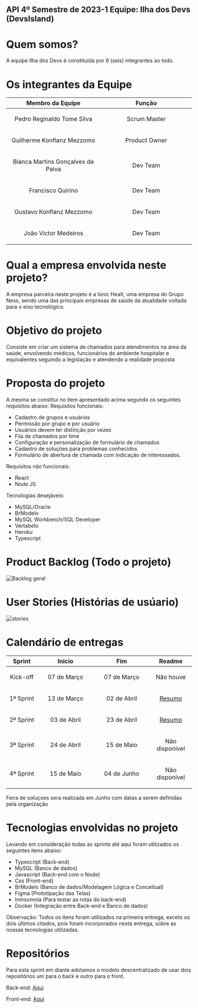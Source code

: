 ## API 4º Semestre de 2023-1 Equipe: Ilha dos Devs (DevsIsland)

# Quem somos?
A equipe Ilha dos Devs é constituída por 6 (seis) integrantes ao todo.

# Os integrantes da Equipe
<table>
    <thead>
        <th width=365px>Membro da Equipe</th>
        <th width=365px>Função</th>
    </thead>
    <tr>
        <td><p align="center"> Pedro Reginaldo Tome Silva </p></td>
        <td><p align="center"> Scrum Master </p></td>
    </tr>
    <tr>
        <td><p align="center"> Guilherme Konflanz Mezzomo </p></td>
        <td><p align="center"> Product Owner </p></td>
    </tr>
        <tr>
        <td><p align="center"> Bianca Martins Gonçalves de Paiva </p></td>
        <td><p align="center"> Dev Team </p></td>
    </tr>
    <tr>
        <td><p align="center"> Francisco Quirino </p></td>
        <td><p align="center"> Dev Team </p></td>
    </tr>
    <tr>
        <td><p align="center"> Gustavo Konflanz Mezzomo </p></td>
        <td><p align="center"> Dev Team </p></td>
    </tr>
        <tr>
        <td><p align="center"> João Victor Medeiros </p></td>
        <td><p align="center"> Dev Team </p></td>
    </tr>
</table>

# Qual a empresa envolvida neste projeto?
A empresa parceira neste projeto é a Ionic Healt, uma empresa do Grupo Ness, sendo uma das principais empresas de saúde da atualidade voltada para o eixo tecnológico.

# Objetivo do projeto
Consiste em criar um sistema de chamados para atendimentos na área da saúde, envolvendo médicos, funcionários do ambiente hospitalar e equivalentes seguindo a legislação e atendendo a realidade proposta

# Proposta do projeto
A mesma se constitui no item apresentado acima segundo os seguintes requisitos abaixo:
Requisitos funcionais:
* Cadastro de grupos e usuários
* Permissão por grupo e por usuário
* Usuários devem ter distinção por vezes
* Fila de chamados por time
* Configuração e personalização de formulário de chamados
* Cadastro de soluções para problemas conhecidos
* Formulário de abertura de chamada com indicação de interessados.

Requisitos não funcionais:
* React
* Node JS

Tecnologias desejáveis:
* MySQL/Oracle
* BrModelo
* MySQL Workbench/SQL Developer
* Vertabelo
* Heroku
* Typescript

# Product Backlog (Todo o projeto)

![Backlog geral](https://user-images.githubusercontent.com/67759198/234394970-30e4f87d-5e90-4939-8348-bd6a72bf2c08.PNG)

# User Stories (Histórias de usúario)

![stories](https://user-images.githubusercontent.com/67759198/234394642-8d665553-e5a2-4986-9bf5-a4333bd8d526.png)

# Calendário de entregas

<table>
    <thead>
        <th width=110px>Sprint</th>
        <th width=310px>Inicio</th>
        <th width=310px>Fim</th>
        <th width=140px>Readme</th>
    </thead>
        <tr>
        <td><p align="center"> Kick-off </p></td>
        <td><p align="center"> 07 de Março </p></td>
        <td><p align="center"> 07 de Março </p></td>
        <td><p align="center"> Não houve </p></td>
    </tr>
    <tr>
        <td><p align="center"> 1ª Sprint </p></td>
        <td><p align="center"> 13 de Março </p></td>
        <td><p align="center"> 02 de Abril</p></td>
        <td><p align="center"><a href="https://github.com/DevIsland-API/Readme/blob/main/Entregas/1%C2%AASprint.md">Resumo</a></p></td>
    </tr>
    <tr>
        <td><p align="center"> 2ª Sprint </p></td>
        <td><p align="center"> 03 de Abril </p></td>
        <td><p align="center"> 23 de Abril </p></td>
        <td><p align="center"><a href="https://github.com/DevIsland-API/Readme/blob/main/Entregas/2%C2%AASprint.md">Resumo</a> </p></td>
    </tr>
    <tr>
        <td><p align="center"> 3ª Sprint </p></td>
        <td><p align="center"> 24 de Abril </p></td>
        <td><p align="center"> 15 de Maio </p></td>
        <td><p align="center">Não disponível</p></td>
    </tr>
    <tr>
        <td><p align="center"> 4ª Sprint </p></td>
        <td><p align="center"> 15 de Maio </p></td>
        <td><p align="center"> 04 de Junho </p></td>
        <td><p align="center">Não disponível</p></td>
    </tr>
</table>
<p>Feira de soluçoes sera realizada em Junho com datas a serem definidas pela organização</p>

# Tecnologias envolvidas no projeto
Levando em consideração todas as sprints até aqui foram utilizados os seguintes itens abaixo:
* Typescript (Back-end)
* MySQL (Banco de dados)
* Javascript (Back-end com o Node)
* Css (Front-end)
* BrModelo (Banco de dados/Modelagem Lógica e Conceitual)
* Figma (Prototipação das Telas)
* Inmsomnia (Para testar as rotas do back-end)
* Docker (Integração entre Back-end e Banco de dados)

Observação: Todos os itens foram utilizados na primeira entrega, exceto os dois últimos citados, pois foram incorporados nesta entrega, sobre as nossas tecnologias utilizadas.

# Repositórios
Para esta sprint em diante adotamos o modelo descentralizado de usar dois repositórios um para o back e outro para o front.

Back-end: <a href="https://github.com/DevIsland-API/API">Aqui</a>

Front-end: <a href="https://github.com/DevIsland-API/APIfront">Aqui</a>
